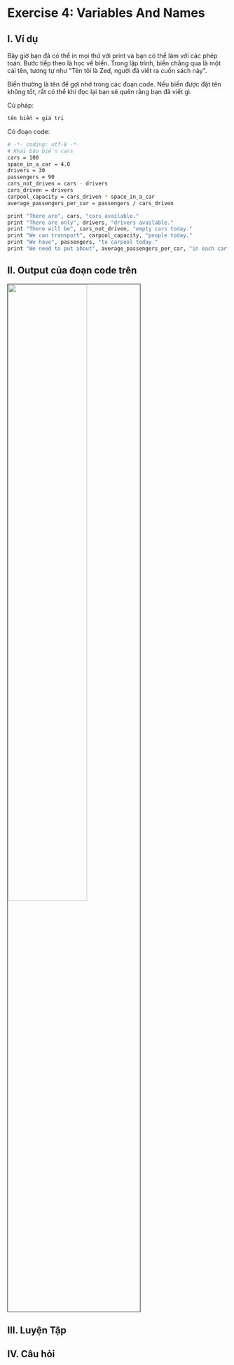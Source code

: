 # Exercise 4: Variables And Names 

## I. Ví dụ
Bây giờ bạn đã có thể in mọi thứ với print và bạn có thể làm với các phép toán. Bước tiếp theo là học về biến. Trong lập trình, biến chẳng qua là một cái tên, tương tự như "Tên tôi là Zed, người đã viết ra cuốn sách này". 

Biến thường là tên để gợi nhớ trong các đoạn code. Nếu biến được đặt tên không tốt, rất có thể khi đọc lại bạn sẽ quên rằng bạn đã viết gì.

Cú pháp:

```sh
tên biến = giá trị
```

Có đoạn code: 

```sh
# -*- coding: utf-8 -*-
# Khái báo biến cars
cars = 100
space_in_a_car = 4.0
drivers = 30
passengers = 90 
cars_not_driven = cars - drivers 
cars_driven = drivers 
carpool_capacity = cars_driven * space_in_a_car
average_passengers_per_car = passengers / cars_driven

print "There are", cars, "cars available."
print "There are only", drivers, "drivers available."
print "There will be", cars_not_driven, "empty cars today."
print "We can transport", carpool_capacity, "people today."
print "We have", passengers, "to carpool today."
print "We need to put about", average_passengers_per_car, "in each car."
```

## II. Output của đoạn code trên 

<img src=http://i.imgur.com/Fbz84x0.png width="60%" height="60%" border="1">

## III. Luyện Tập 

## IV. Câu hỏi 

